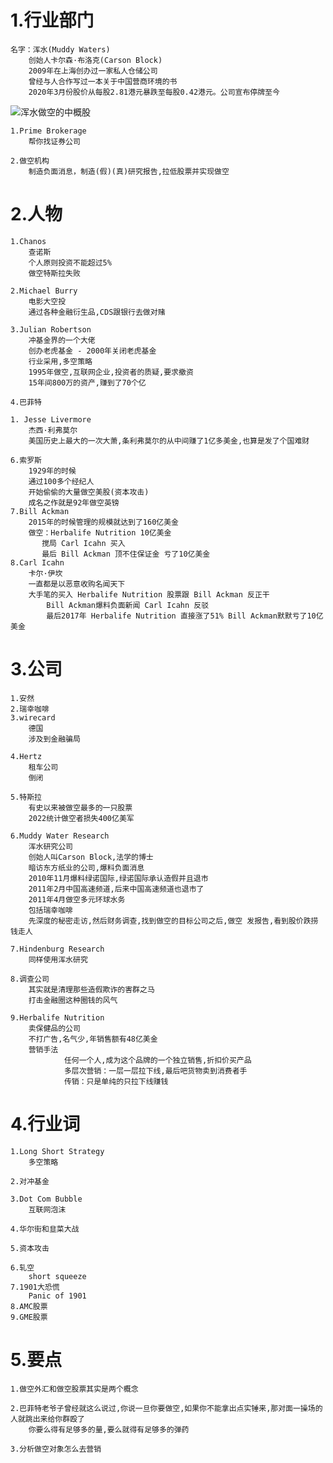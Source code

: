 # 1.行业部门
    名字：浑水(Muddy Waters)
        创始人卡尔森·布洛克(Carson Block)
        2009年在上海创办过一家私人仓储公司
        曾经与人合作写过一本关于中国营商环境的书
        2020年3月份股价从每股2.81港元暴跌至每股0.42港元。公司宣布停牌至今
![浑水做空的中概股](/Finance_Notes/img/浑水做空的中概股.jpg"浑水做空的中概股")<br>
    
    1.Prime Brokerage
        帮你找证券公司

    2.做空机构
        制造负面消息，制造(假)(真)研究报告,拉低股票并实现做空


# 2.人物
    1.Chanos
        查诺斯
        个人原则投资不能超过5%
        做空特斯拉失败

    2.Michael Burry
        电影大空投
        通过各种金融衍生品,CDS跟银行去做对赌

    3.Julian Robertson
        冲基金界的一个大佬
        创办老虎基金 - 2000年关闭老虎基金
        行业采用,多空策略
        1995年做空,互联网企业,投资者的质疑,要求撤资
        15年间800万的资产,赚到了70个亿

    4.巴菲特

    1. Jesse Livermore
        杰西·利弗莫尔
        美国历史上最大的一次大萧,条利弗莫尔的从中间赚了1亿多美金,也算是发了个国难财

    6.索罗斯
        1929年的时候
        通过100多个经纪人
        开始偷偷的大量做空美股(资本攻击)
        成名之作就是92年做空英镑
    7.Bill Ackman
        2015年的时候管理的规模就达到了160亿美金
        做空：Herbalife Nutrition 10亿美金
           搅局 Carl Icahn 买入
           最后 Bill Ackman 顶不住保证金 亏了10亿美金
    8.Carl Icahn
        卡尔·伊坎
        一直都是以恶意收购名闻天下
        大手笔的买入 Herbalife Nutrition 股票跟 Bill Ackman 反正干
            Bill Ackman爆料负面新闻 Carl Icahn 反驳
            最后2017年 Herbalife Nutrition 直接涨了51% Bill Ackman默默亏了10亿美金
            


# 3.公司
    1.安然
    2.瑞幸咖啡
    3.wirecard
        德国
        涉及到金融骗局

    4.Hertz
        租车公司
        倒闭

    5.特斯拉
        有史以来被做空最多的一只股票
        2022统计做空者损失400亿美军

    6.Muddy Water Research
        浑水研究公司
        创始人叫Carson Block,法学的博士
        暗访东方纸业的公司,爆料负面消息
        2010年11月爆料绿诺国际,绿诺国际承认造假并且退市
        2011年2月中国高速频道,后来中国高速频道也退市了
        2011年4月做空多元环球水务
        包括瑞幸咖啡
        先深度的秘密走访,然后财务调查,找到做空的目标公司之后,做空 发报告,看到股价跌捞钱走人

    7.Hindenburg Research
        同样使用浑水研究

    8.调查公司
        其实就是清理那些造假欺诈的害群之马
        打击金融圈这种圈钱的风气

    9.Herbalife Nutrition
        卖保健品的公司
        不打广告,名气少,年销售额有48亿美金
        营销手法
                任何一个人,成为这个品牌的一个独立销售,折扣价买产品
                多层次营销：一层一层拉下线,最后吧货物卖到消费者手
                传销：只是单纯的只拉下线赚钱



# 4.行业词
    1.Long Short Strategy
        多空策略

    2.对冲基金

    3.Dot Com Bubble
        互联网泡沫

    4.华尔街和韭菜大战

    5.资本攻击

    6.轧空
        short squeeze
    7.1901大恐慌
        Panic of 1901
    8.AMC股票
    9.GME股票
    
    
# 5.要点
    1.做空外汇和做空股票其实是两个概念

    2.巴菲特老爷子曾经就这么说过,你说一旦你要做空,如果你不能拿出点实锤来,那对面一操场的人就跳出来给你群殴了
        你要么得有足够多的量,要么就得有足够多的弹药
    
    3.分析做空对象怎么去营销

    
